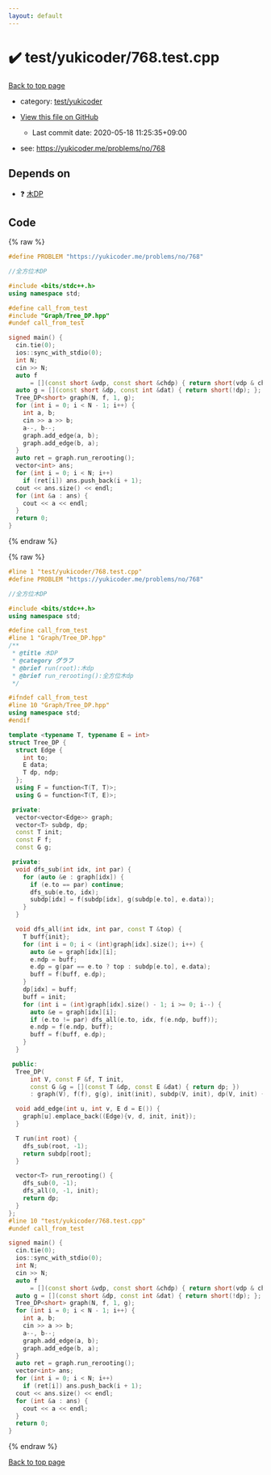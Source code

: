 ```yaml
---
layout: default
---
```


<!-- mathjax config similar to math.stackexchange -->
<script type="text/javascript" async
  src="https://cdnjs.cloudflare.com/ajax/libs/mathjax/2.7.5/MathJax.js?config=TeX-MML-AM_CHTML">
</script>
<script type="text/x-mathjax-config">
  MathJax.Hub.Config({
    TeX: { equationNumbers: { autoNumber: "AMS" }},
    tex2jax: {
      inlineMath: [ ['$','$'] ],
      processEscapes: true
    },
    "HTML-CSS": { matchFontHeight: false },
    displayAlign: "left",
    displayIndent: "2em"
  });
</script>

<script type="text/javascript" src="https://cdnjs.cloudflare.com/ajax/libs/jquery/3.4.1/jquery.min.js"></script>
<script src="https://cdn.jsdelivr.net/npm/jquery-balloon-js@1.1.2/jquery.balloon.min.js" integrity="sha256-ZEYs9VrgAeNuPvs15E39OsyOJaIkXEEt10fzxJ20+2I=" crossorigin="anonymous"></script>
<script type="text/javascript" src="../../../assets/js/copy-button.js"></script>
<link rel="stylesheet" href="../../../assets/css/copy-button.css" />


# :heavy_check_mark: test/yukicoder/768.test.cpp

<a href="../../../index.html">Back to top page</a>

* category: <a href="../../../index.html#de60e5ba474ac43bf7562c10f5977e2d">test/yukicoder</a>
* <a href="{{ site.github.repository_url }}/blob/master/test/yukicoder/768.test.cpp">View this file on GitHub</a>
    - Last commit date: 2020-05-18 11:25:35+09:00


* see: <a href="https://yukicoder.me/problems/no/768">https://yukicoder.me/problems/no/768</a>


## Depends on

* :question: <a href="../../../library/Graph/Tree_DP.hpp.html">木DP</a>


## Code

<a id="unbundled"></a>
{% raw %}
```cpp
#define PROBLEM "https://yukicoder.me/problems/no/768"

//全方位木DP

#include <bits/stdc++.h>
using namespace std;

#define call_from_test
#include "Graph/Tree_DP.hpp"
#undef call_from_test

signed main() {
  cin.tie(0);
  ios::sync_with_stdio(0);
  int N;
  cin >> N;
  auto f
      = [](const short &vdp, const short &chdp) { return short(vdp & chdp); };
  auto g = [](const short &dp, const int &dat) { return short(!dp); };
  Tree_DP<short> graph(N, f, 1, g);
  for (int i = 0; i < N - 1; i++) {
    int a, b;
    cin >> a >> b;
    a--, b--;
    graph.add_edge(a, b);
    graph.add_edge(b, a);
  }
  auto ret = graph.run_rerooting();
  vector<int> ans;
  for (int i = 0; i < N; i++)
    if (ret[i]) ans.push_back(i + 1);
  cout << ans.size() << endl;
  for (int &a : ans) {
    cout << a << endl;
  }
  return 0;
}
```
{% endraw %}

<a id="bundled"></a>
{% raw %}
```cpp
#line 1 "test/yukicoder/768.test.cpp"
#define PROBLEM "https://yukicoder.me/problems/no/768"

//全方位木DP

#include <bits/stdc++.h>
using namespace std;

#define call_from_test
#line 1 "Graph/Tree_DP.hpp"
/**
 * @title 木DP
 * @category グラフ
 * @brief run(root):木dp
 * @brief run_rerooting():全方位木dp
 */

#ifndef call_from_test
#line 10 "Graph/Tree_DP.hpp"
using namespace std;
#endif

template <typename T, typename E = int>
struct Tree_DP {
  struct Edge {
    int to;
    E data;
    T dp, ndp;
  };
  using F = function<T(T, T)>;
  using G = function<T(T, E)>;

 private:
  vector<vector<Edge>> graph;
  vector<T> subdp, dp;
  const T init;
  const F f;
  const G g;

 private:
  void dfs_sub(int idx, int par) {
    for (auto &e : graph[idx]) {
      if (e.to == par) continue;
      dfs_sub(e.to, idx);
      subdp[idx] = f(subdp[idx], g(subdp[e.to], e.data));
    }
  }

  void dfs_all(int idx, int par, const T &top) {
    T buff{init};
    for (int i = 0; i < (int)graph[idx].size(); i++) {
      auto &e = graph[idx][i];
      e.ndp = buff;
      e.dp = g(par == e.to ? top : subdp[e.to], e.data);
      buff = f(buff, e.dp);
    }
    dp[idx] = buff;
    buff = init;
    for (int i = (int)graph[idx].size() - 1; i >= 0; i--) {
      auto &e = graph[idx][i];
      if (e.to != par) dfs_all(e.to, idx, f(e.ndp, buff));
      e.ndp = f(e.ndp, buff);
      buff = f(buff, e.dp);
    }
  }

 public:
  Tree_DP(
      int V, const F &f, T init,
      const G &g = [](const T &dp, const E &dat) { return dp; })
      : graph(V), f(f), g(g), init(init), subdp(V, init), dp(V, init) {}

  void add_edge(int u, int v, E d = E()) {
    graph[u].emplace_back((Edge){v, d, init, init});
  }

  T run(int root) {
    dfs_sub(root, -1);
    return subdp[root];
  }

  vector<T> run_rerooting() {
    dfs_sub(0, -1);
    dfs_all(0, -1, init);
    return dp;
  }
};
#line 10 "test/yukicoder/768.test.cpp"
#undef call_from_test

signed main() {
  cin.tie(0);
  ios::sync_with_stdio(0);
  int N;
  cin >> N;
  auto f
      = [](const short &vdp, const short &chdp) { return short(vdp & chdp); };
  auto g = [](const short &dp, const int &dat) { return short(!dp); };
  Tree_DP<short> graph(N, f, 1, g);
  for (int i = 0; i < N - 1; i++) {
    int a, b;
    cin >> a >> b;
    a--, b--;
    graph.add_edge(a, b);
    graph.add_edge(b, a);
  }
  auto ret = graph.run_rerooting();
  vector<int> ans;
  for (int i = 0; i < N; i++)
    if (ret[i]) ans.push_back(i + 1);
  cout << ans.size() << endl;
  for (int &a : ans) {
    cout << a << endl;
  }
  return 0;
}

```
{% endraw %}

<a href="../../../index.html">Back to top page</a>

